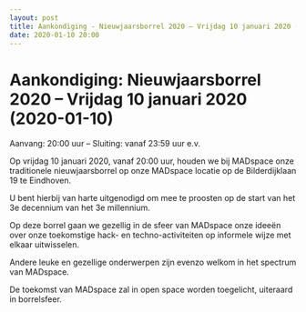 ```yaml
---
layout: post
title: Aankondiging - Nieuwjaarsborrel 2020 – Vrijdag 10 januari 2020 (2020-01-10)
date: 2020-01-10 20:00
---
```


# Aankondiging: Nieuwjaarsborrel 2020 – Vrijdag 10 januari 2020 (2020-01-10)

Aanvang: 20:00 uur – Sluiting: vanaf 23:59 uur e.v.

Op vrijdag 10 januari 2020, vanaf 20:00 uur, houden we bij MADspace onze traditionele nieuwjaarsborrel op onze MADspace locatie op de Bilderdijklaan 19 te Eindhoven.

U bent hierbij van harte uitgenodigd om mee te proosten op de start van het 3e decennium van het 3e millennium.

Op deze borrel gaan we gezellig in de sfeer van MADspace onze ideeën over onze toekomstige hack- en techno-activiteiten op informele wijze met elkaar uitwisselen.

Andere leuke en gezellige onderwerpen zijn evenzo welkom in het spectrum van MADspace.

De toekomst van MADspace zal in open space worden toegelicht, uiteraard in borrelsfeer.
